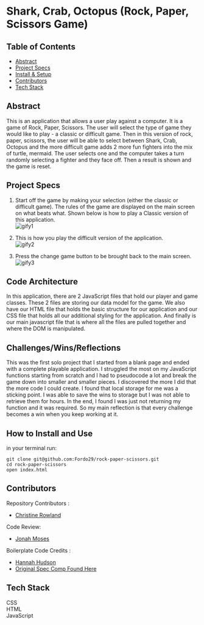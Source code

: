 # Shark, Crab, Octopus (Rock, Paper, Scissors Game)


## Table of Contents   
  - [Abstract](#abstract)   
  - [Project Specs](#project-specs)   
  - [Install & Setup](#set-up)
  - [Contributors](#contributors)   
  - [Tech Stack](#tech-stack)   

## Abstract   
This is an application that allows a user play against a computer. It is a game of Rock, Paper, Scissors.  The user will select the type of game they would like to play - a classic or difficult game.  Then in this version of rock, paper, scissors, the user will be able to select between Shark, Crab, Octopus and the more difficult game adds 2 more fun fighters into the mix of turtle, mermaid.   The user selects one and the computer takes a turn randomly selecting a fighter and they face off.  Then a result is shown and the game is reset.  

## Project Specs
1. Start off the game by making your selection (either the classic or difficult game). The rules of the game are displayed on the main screen on what beats what.  Shown below is how to play a Classic version of this application.  
![gify1](https://user-images.githubusercontent.com/90149529/142093508-9339f10f-2d91-43b5-9cc3-122f8ef8e9f8.gif)


2. This is how you play the difficult version of the application.  
![gify2](https://user-images.githubusercontent.com/90149529/142094155-feff8d3d-c490-41b6-9f0c-49c47d7395a0.gif)


3. Press the change game button to be brought back to the main screen.  
![gify3](https://user-images.githubusercontent.com/90149529/142094626-cab9e088-66ca-4472-b402-04e2ea49a6ea.gif)



## Code Architecture
In this application, there are 2 JavaScript files that hold our player and game classes.  These 2 files are storing our data model for the game.  We also have our HTML file that holds the basic structure for our application and our CSS file that holds all our additional styling for the application.  And finally is our main javascript file that is where all the files are pulled together and where the DOM is manipulated.  

## Challenges/Wins/Reflections
This was the first solo project that I started from a blank page and ended with a complete playable application.  I struggled the most on my JavaScript functions starting from scratch and I had to pseudocode a lot and break the game down into smaller and smaller pieces.  I discovered the more I did that the more code I could create.  I found that local storage for me was a sticking point.  I was able to save the wins to storage but I was not able to retrieve them for hours.  In the end, I found I was just not returning my function and it was required.  So my main reflection is that every challenge becomes a win when you keep working at it.  

## How to Install and Use   
in your terminal run:
```   
git clone git@github.com:Fordo29/rock-paper-scissors.git
cd rock-paper-scissors   
open index.html      
```
## Contributors  
Repository Contributors :      
- [Christine Rowland](https://github.com/Fordo29)

Code Review:
- [Jonah Moses](https://github.com/JonahMoses)

Boilerplate Code Credits :     
- [Hannah Hudson](https://github.com/hannahhch)     
- [Original Spec Comp Found Here](https://frontend.turing.edu/projects/module-1/rock-paper-scissors-solo.html)     



## Tech Stack  
CSS  
HTML  
JavaScript  
